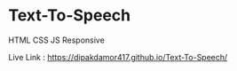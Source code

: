 # Text-To-Speech

HTML CSS JS Responsive

Live Link : https://dipakdamor417.github.io/Text-To-Speech/
